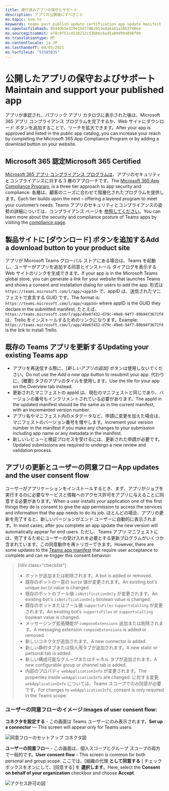 ```yaml
---
title: 発行済みアプリの保守とサポート
description: アプリの公開後にすべきこと
ms.topic: how-to
keywords: teams post publish update certification app update manifest
ms.openlocfilehash: 8644db5e329e15d77062553eda4a41a36b2740ee
ms.sourcegitcommit: e78c9f51c4538212c53bb6c6a45a09d994896f09
ms.translationtype: MT
ms.contentlocale: ja-JP
ms.lasthandoff: 04/05/2021
ms.locfileid: "51585835"
---
```

# <a name="maintain-and-support-your-published-app"></a><span data-ttu-id="20d26-104">公開したアプリの保守およびサポート</span><span class="sxs-lookup"><span data-stu-id="20d26-104">Maintain and support your published app</span></span> 

<span data-ttu-id="20d26-105">アプリが承認され、パブリック アプリ カタログに表示された後は、Microsoft 365 アプリ コンプライアンス プログラムを完了するか、Web サイトにダウンロード ボタンを追加することで、リーチを拡大できます。</span><span class="sxs-lookup"><span data-stu-id="20d26-105">After your app is approved and listed in the public app catalog, you can increase your reach by completing the Microsoft 365 App Compliance Program or by adding a download button on your website.</span></span>

## <a name="microsoft-365-certified"></a><span data-ttu-id="20d26-106">Microsoft 365 認定</span><span class="sxs-lookup"><span data-stu-id="20d26-106">Microsoft 365 Certified</span></span>

<span data-ttu-id="20d26-107">[Microsoft 365 アプリ コンプライアンス プログラムは](./application-certification.md)、アプリのセキュリティとコンプライアンスに対する 3 層のアプローチです。</span><span class="sxs-lookup"><span data-stu-id="20d26-107">The [Microsoft 365 App Compliance Program](./application-certification.md), is a three tier approach to app security and compliance.</span></span> <span data-ttu-id="20d26-108">各層は、顧客のニーズに合わせて階層化されたプログラムを提供します。</span><span class="sxs-lookup"><span data-stu-id="20d26-108">Each tier builds upon the next – offering a layered program to meet your customer’s needs.</span></span> <span data-ttu-id="20d26-109">Teams アプリのセキュリティとコンプライアンスの姿勢の詳細については、コンプライアンス ページを [参照してください](https://docs.microsoft.com/microsoft-365-app-certification/teams/teams-apps)。</span><span class="sxs-lookup"><span data-stu-id="20d26-109">You can learn more about the security and compliance posture of Teams apps by visiting the [compliance page](https://docs.microsoft.com/microsoft-365-app-certification/teams/teams-apps).</span></span>

## <a name="add-a-download-button-to-your-product-site"></a><span data-ttu-id="20d26-110">製品サイトに [ダウンロード] ボタンを追加する</span><span class="sxs-lookup"><span data-stu-id="20d26-110">Add a download button to your product site</span></span>

<span data-ttu-id="20d26-111">アプリが Microsoft Teams グローバル ストアにある場合は、Teams を起動し、ユーザーがアプリを追加する同意とインストール ダイアログを表示する Web サイトのリンクを生成できます。</span><span class="sxs-lookup"><span data-stu-id="20d26-111">If your app is in the Microsoft Teams global store, you can generate a link for your website that launches Teams and shows a consent and installation dialog for users to add the app.</span></span>
<span data-ttu-id="20d26-112">形式は `https://teams.microsoft.com/l/app/<appId>` で、appID は、送信されたマニフェストで宣言する GUID です。</span><span class="sxs-lookup"><span data-stu-id="20d26-112">The format is:  `https://teams.microsoft.com/l/app/<appId>` where appID is the GUID they declare in the submitted manifest.</span></span>
<span data-ttu-id="20d26-113">たとえば、`https://teams.microsoft.com/l/app/49e6f432-d79c-49e8-94f7-89b94f3672fd` は、Trello をインストールするためのリンクになります。</span><span class="sxs-lookup"><span data-stu-id="20d26-113">Example: `https://teams.microsoft.com/l/app/49e6f432-d79c-49e8-94f7-89b94f3672fd` is the link to install Trello.</span></span>

## <a name="updating-your-existing-teams-app"></a><span data-ttu-id="20d26-114">既存の Teams アプリを更新する</span><span class="sxs-lookup"><span data-stu-id="20d26-114">Updating your existing Teams app</span></span>

* <span data-ttu-id="20d26-115">アプリを再送信する際に、*[新しいアプリの追加]* ボタンは使用しないでください。</span><span class="sxs-lookup"><span data-stu-id="20d26-115">Do not use the *Add a new app* button to resubmit your app.</span></span> <span data-ttu-id="20d26-116">代わりに、[概要] タブのアプリのタイルを使用します。</span><span class="sxs-lookup"><span data-stu-id="20d26-116">Use the tile for your app on the Overview tab instead.</span></span>
* <span data-ttu-id="20d26-117">更新されたマニフェストの appId は、現在のマニフェストと同じであり、バージョンの番号もインクリメントされている必要があります。</span><span class="sxs-lookup"><span data-stu-id="20d26-117">The appId in the updated manifest should be the same as in the current manifest, with an incremented version number.</span></span>
* <span data-ttu-id="20d26-118">アプリ名やマニフェスト内のメタデータなど、申請に変更を加えた場合は、マニフェストのバージョン番号を増やします。</span><span class="sxs-lookup"><span data-stu-id="20d26-118">Increment your version number in the manifest if you make any changes to your submission including app name or any metadata in the manifest.</span></span>
* <span data-ttu-id="20d26-119">新しいレビューと検証プロセスを受けるには、更新された申請が必要です。</span><span class="sxs-lookup"><span data-stu-id="20d26-119">Updated submissions are required to undergo a new review and validation process.</span></span>

## <a name="app-updates-and-the-user-consent-flow"></a><span data-ttu-id="20d26-120">アプリの更新とユーザーの同意フロー</span><span class="sxs-lookup"><span data-stu-id="20d26-120">App updates and the user consent flow</span></span>

<span data-ttu-id="20d26-121">ユーザーがアプリケーションをインストールするとき、まず、アプリがジョブを実行するのに必要なサービスと情報へのアクセス許可をアプリに与えることに同意する必要があります。</span><span class="sxs-lookup"><span data-stu-id="20d26-121">When a user installs your application one of the first things they do is consent to give the app permission to access the services and information that the app needs to do its job.</span></span> <span data-ttu-id="20d26-122">ほとんどの場合、アプリの更新を完了すると、新しいバージョンがエンド ユーザーに自動的に表示されます。</span><span class="sxs-lookup"><span data-stu-id="20d26-122">In most cases, after you complete an app update the new version will automatically appear for end users.</span></span> <span data-ttu-id="20d26-123">ただし、Teams アプリ マニフェストには[](../../../../resources/schema/manifest-schema.md)、完了するためにユーザーの受け入れを必要とする更新プログラムがいくつか含まれています。この同意動作を再トリガーできます。</span><span class="sxs-lookup"><span data-stu-id="20d26-123">However, there are some updates to the [Teams app manifest](../../../../resources/schema/manifest-schema.md) that require user acceptance to complete and can re-trigger this consent behavior:</span></span>

 >[!div class="checklist"]
>
> * <span data-ttu-id="20d26-124">ボットが追加または削除されます。</span><span class="sxs-lookup"><span data-stu-id="20d26-124">A bot is added or removed.</span></span>
> * <span data-ttu-id="20d26-125">既存のボットの一意の `botId` 値が変更されます。</span><span class="sxs-lookup"><span data-stu-id="20d26-125">An existing bot's unique `botId` value is changed.</span></span>
> * <span data-ttu-id="20d26-126">既存のボットのブール値 `isNotificationOnly` が変更されます。</span><span class="sxs-lookup"><span data-stu-id="20d26-126">An existing bot's `isNotificationOnly` boolean value is changed.</span></span>
> * <span data-ttu-id="20d26-127">既存のボットまたはブール値 `supportsFiles` `supportsCalling` が変更されます。</span><span class="sxs-lookup"><span data-stu-id="20d26-127">An existing bot's `supportsFiles` or `supportsCalling` boolean value is changed.</span></span>
> * <span data-ttu-id="20d26-128">メッセージング拡張機能が `composeExtensions` 追加または削除されます。</span><span class="sxs-lookup"><span data-stu-id="20d26-128">A messaging extension `composeExtensions` is added or removed.</span></span>
> * <span data-ttu-id="20d26-129">新しいコネクタが追加されます。</span><span class="sxs-lookup"><span data-stu-id="20d26-129">A new connector is added.</span></span>
> * <span data-ttu-id="20d26-130">新しい静的タブまたは個人用タブが追加されます。</span><span class="sxs-lookup"><span data-stu-id="20d26-130">A new static or personal tab is added.</span></span>
> * <span data-ttu-id="20d26-131">新しい構成可能なグループまたはチャネル タブが追加されます。</span><span class="sxs-lookup"><span data-stu-id="20d26-131">A new configurable group or channel tab is added.</span></span>
> * <span data-ttu-id="20d26-132">内部のプロパティ `webApplicationInfo` が変更されます。</span><span class="sxs-lookup"><span data-stu-id="20d26-132">The properties inside `webApplicationInfo` are changed.</span></span> <span data-ttu-id="20d26-133">に対する変更 `webApplicationInfo` については、Teams スコープでのみ同意が必要です。</span><span class="sxs-lookup"><span data-stu-id="20d26-133">For changes to `webApplicationInfo`, consent is only required in the Teams scope.</span></span>

### <a name="images-of-user-consent-flow"></a><span data-ttu-id="20d26-134">ユーザーの同意フローのイメージ:</span><span class="sxs-lookup"><span data-stu-id="20d26-134">Images of user consent flow:</span></span>

<span data-ttu-id="20d26-135">**コネクタを設定する** - この画面は Teams ユーザーにのみ表示されます。</span><span class="sxs-lookup"><span data-stu-id="20d26-135">**Set up a connector** —  This screen will appear only for Teams users.</span></span>

![同意フローのセットアップ コネクタ図](../../../../assets/images/connector-teams-consentflow.png)

<span data-ttu-id="20d26-137">**ユーザーの同意フロー** - この画面は、個人スコープとグループ スコープの両方で一般的です。</span><span class="sxs-lookup"><span data-stu-id="20d26-137">**User consent flow** - This screen is common for both personal and group scope.</span></span> <span data-ttu-id="20d26-138">ここでは、[組織の代理 **として同意する** ] チェック ボックスをオンにして、[同意する] を **選択します**。</span><span class="sxs-lookup"><span data-stu-id="20d26-138">Here, select the **Consent on behalf of your organization** checkbox and choose **Accept**.</span></span>

![アクセス許可の図](../../../../assets/images/user-consent-flow.png)

